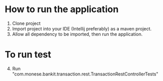 # How to run the application

1. Clone project
2. Import project into your IDE (Intellij preferably) as a maven project.
3. Allow all dependency to be imported, then run the application.

# To run test
4. Run "com.monese.bankit.transaction.rest.TransactionRestControllerTests"